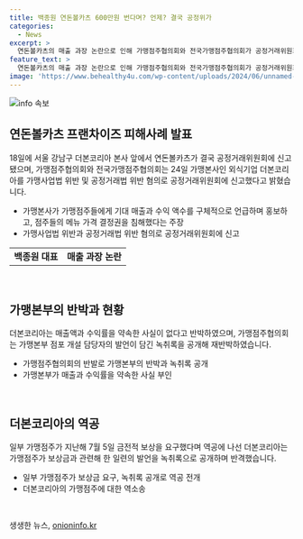 ```yaml
---
title: 백종원 연돈볼카츠 600만원 번다며? 언제? 결국 공정위가
categories:
  - News
excerpt: >
  연돈볼카츠의 매출 과장 논란으로 인해 가맹점주협의회와 전국가맹점주협의회가 공정거래위원회에 가맹사업법과 공정거래법 위반 혐의로 신고했다. 가맹점주들은 더본코리아가 기대 매출과 수익을 과장하고, 가격 결정권을 침해했다고 주장하고 있으며, 더본코리아는 이에 대해 반박하고 있다. 녹취록에는 가맹점주가 금전적 보상을 요구하는 내용이 담겨 있지만, 가맹점주협의회는 이를 보상금을 받고 싶어하는 가맹점주의 입장을 전달한 것이라고 설명하고 있다.
feature_text: >
  연돈볼카츠의 매출 과장 논란으로 인해 가맹점주협의회와 전국가맹점주협의회가 공정거래위원회에 가맹사업법과 공정거래법 위반 혐의로 신고했다. 가맹점주들은 더본코리아가 기대 매출과 수익을 과장하고, 가격 결정권을 침해했다고 주장하고 있으며, 더본코리아는 이에 대해 반박하고 있다. 녹취록에는 가맹점주가 금전적 보상을 요구하는 내용이 담겨 있지만, 가맹점주협의회는 이를 보상금을 받고 싶어하는 가맹점주의 입장을 전달한 것이라고 설명하고 있다.
image: 'https://www.behealthy4u.com/wp-content/uploads/2024/06/unnamed-file.png'
---
```


<p><img src="https://www.behealthy4u.com/wp-content/uploads/2024/06/unnamed-file.png" alt="info 속보" /></p>

<h2 data-ke-size="size26">연돈볼카츠 프랜차이즈 피해사례 발표</h2>

<p data-ke-size="size16">18일에 서울 강남구 더본코리아 본사 앞에서 연돈볼카츠가 결국 공정거래위원회에 신고됐으며, 가맹점주협의회와 전국가맹점주협의회는 24일 가맹본사인 외식기업 더본코리아를 가맹사업법 위반 및 공정거래법 위반 혐의로 공정거래위원회에 신고했다고 밝혔습니다.</p>

<ul>
  <li>가맹본사가 가맹점주들에게 기대 매출과 수익 액수를 구체적으로 언급하며 홍보하고, 점주들의 메뉴 가격 결정권을 침해했다는 주장</li>
  <li>가맹사업법 위반과 공정거래법 위반 혐의로 공정거래위원회에 신고</li>
</ul>

<table>
  <tbody>
    <tr>
      <td style="text-align: center; height: 17px;"><b>백종원 대표</b></td>
      <td style="text-align: center; height: 17px;"><b>매출 과장 논란</b></td>
    </tr>
  </tbody>
</table>

<p data-ke-size="size16">&nbsp;</p>

<h2 data-ke-size="size26">가맹본부의 반박과 현황</h2>

<p data-ke-size="size16">더본코리아는 매출액과 수익률을 약속한 사실이 없다고 반박하였으며, 가맹점주협의회는 가맹본부 점포 개설 담당자의 발언이 담긴 녹취록을 공개해 재반박하였습니다.</p>

<ul>
  <li>가맹점주협의회의 반발로 가맹본부의 반박과 녹취록 공개</li>
  <li>가맹본부가 매출과 수익률을 약속한 사실 부인</li>
</ul>

<p data-ke-size="size16">&nbsp;</p>

<h2 data-ke-size="size26">더본코리아의 역공</h2>

<p data-ke-size="size16">일부 가맹점주가 지난해 7월 5일 금전적 보상을 요구했다며 역공에 나선 더본코리아는 가맹점주가 보상금과 관련해 한 일련의 발언을 녹취록으로 공개하며 반격했습니다.</p>

<ul>
  <li>일부 가맹점주가 보상금 요구, 녹취록 공개로 역공 전개</li>
  <li>더본코리아의 가맹점주에 대한 역소송</li>
</ul>

<p data-ke-size="size16">&nbsp;</p>
생생한 뉴스, <a href="https://onioninfo.kr" rel="dofollow">onioninfo.kr</a>


